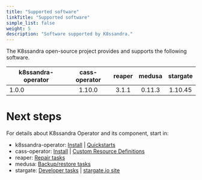 ```yaml
---
title: "Supported software"
linkTitle: "Supported software"
simple_list: false
weight: 5
description: "Software supported by K8ssandra."
---
```


The K8ssandra open-source project provides and supports the following software.

| **k8ssandra-operator** | **cass-operator** | **reaper** | **medusa** | **stargate** | 
|------------------------|:-----------------:|:----------:|:----------:|:------------:|
| 1.0.0                  | 1.10.0            | 3.1.1      | 0.11.3     | 1.10.45      |


# Next steps

For details about K8ssandra Operator and its component, start in:

* k8ssandra-operator: [Install](https://docs-v2.k8ssandra.io/install/) | [Quickstarts](https://docs-v2.k8ssandra.io/quickstarts/)
* cass-operator: [Install](https://github.com/k8ssandra/cass-operator/tree/master/docs/user) | [Custom Resource Definitions](https://docs-v2.k8ssandra.io/reference/crd/releases/cass-operator-releases/) 
* reaper: [Repair tasks](https://docs-v2.k8ssandra.io/tasks/repair/)
* medusa: [Backup/restore tasks](https://docs-v2.k8ssandra.io/tasks/backup-restore/)
* stargate: [Developer tasks](https://docs-v2.k8ssandra.io/tasks/develop/) | [stargate.io site](https://stargate.io/)
